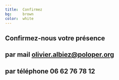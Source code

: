 ```yaml
---
title:  Confirmez
bg:     brown
color:  white
---
```


## Confirmez-nous votre présence

## par mail [olivier.albiez@poloper.org](mailto:olivier.albiez@poloper.org)

## par téléphone 06 62 76 78 12
